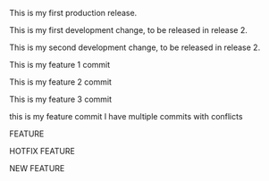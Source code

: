 This is my first production release.

This is my first development change, to be released in release 2.

This is my second development change, to be released in release 2.

This is my feature 1 commit

This is my feature 2 commit

This is my feature 3 commit

this is my feature commit
I have multiple commits with conflicts

FEATURE

HOTFIX FEATURE

NEW FEATURE
